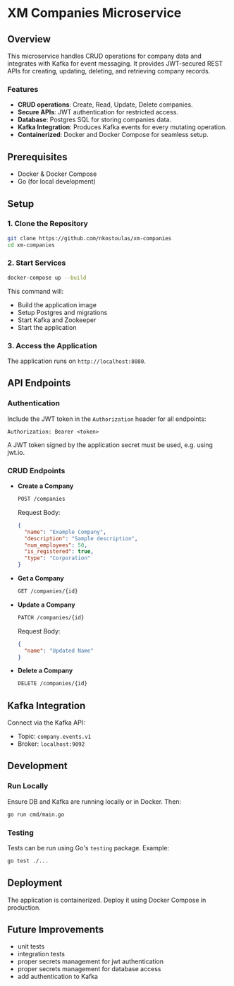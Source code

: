 # XM Companies Microservice

## Overview
This microservice handles CRUD operations for company data and integrates with Kafka for event messaging.
It provides JWT-secured REST APIs for creating, updating, deleting, and retrieving company records.

### Features
- **CRUD operations**: Create, Read, Update, Delete companies.
- **Secure APIs**: JWT authentication for restricted access.
- **Database**: Postgres SQL for storing companies data.
- **Kafka Integration**: Produces Kafka events for every mutating operation.
- **Containerized**: Docker and Docker Compose for seamless setup.

## Prerequisites
- Docker & Docker Compose
- Go (for local development)

## Setup

### 1. Clone the Repository
```bash
git clone https://github.com/nkostoulas/xm-companies
cd xm-companies
```

### 2. Start Services
```bash
docker-compose up --build
```
This command will:
- Build the application image
- Setup Postgres and migrations
- Start Kafka and Zookeeper
- Start the application

### 3. Access the Application
The application runs on `http://localhost:8080`.

## API Endpoints

### Authentication
Include the JWT token in the `Authorization` header for all endpoints:
```
Authorization: Bearer <token>
```

A JWT token signed by the application secret must be used, e.g. using jwt.io.

### CRUD Endpoints
- **Create a Company**
  ```bash
  POST /companies
  ```
  Request Body:
  ```json
  {
    "name": "Example Company",
    "description": "Sample description",
    "num_employees": 50,
    "is_registered": true,
    "type": "Corporation"
  }
  ```

- **Get a Company**
  ```bash
  GET /companies/{id}
  ```

- **Update a Company**
  ```bash
  PATCH /companies/{id}
  ```
  Request Body:
  ```json
  {
    "name": "Updated Name"
  }
  ```

- **Delete a Company**
  ```bash
  DELETE /companies/{id}
  ```

## Kafka Integration
Connect via the Kafka API:
- Topic: `company.events.v1`
- Broker: `localhost:9092`

## Development

### Run Locally
Ensure DB and Kafka are running locally or in Docker. Then:
```bash
go run cmd/main.go
```

### Testing
Tests can be run using Go's `testing` package. Example:
```bash
go test ./...
```

## Deployment
The application is containerized. Deploy it using Docker Compose in production.

## Future Improvements
- unit tests
- integration tests
- proper secrets management for jwt authentication
- proper secrets management for database access
- add authentication to Kafka
